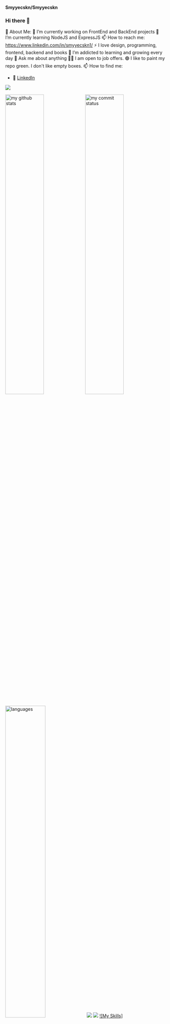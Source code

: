 **Smyyecskn/Smyyecskn**

### Hi there 👋
💫 About Me:
🔭 I’m currently working on FrontEnd and BackEnd projects
🌱 I’m currently learning NodeJS and ExpressJS
📫 How to reach me: https://www.linkedin.com/in/smyyecskn1/
⚡ I love design, programming, frontend, backend and books
🌱 I’m addicted to learning and growing every day
💬 Ask me about anything
🤝🏻 I am open to job offers.
🟢 I like to paint my repo green. I don't like empty boxes.
 📫 How to find me: 
  - :office: [LinkedIn](https://www.linkedin.com/in/smyyecskn1/)


![](https://komarev.com/ghpvc/?username=smyyecskn1/)

 <img src="https://github-readme-stats.vercel.app/api?
username=smyyecskn1&theme=chartreuse-dark" alt="my github stats" width="49%"/> 
<img src="https://github-readme-streak-stats.herokuapp.com/?
user=smyyecskn1&theme=chartreuse-dark" alt="my commit status" width="49%" />
<img src="https://github-readme-stats.vercel.app/api/top-langs/?
username=smyyecskn1&theme=chartreuse-dark&layout=compact" alt="languages" 
width="50%">
![](https://media.giphy.com/media/iIqmM5tTjmpOB9mpbn/giphy.gif)
<img src=”https://media.giphy.com/media/iIqmM5tTjmpOB9mpbn/giphy.gif”/>
[![My Skills](https://skillicons.dev/icons?
i=c,python,ts,js,html,css,react,redux,nodejs,express,pug,jquery,sass,bootstrap,materialui,styledco
mponents,tailwind,jest,django,sqlite,postgres,vscode,postman,github,wordpress&theme=light&perl
ine=5)](https://skillicons.dev)
<h2 align="center">🚀Technical Skills</h2>
<div align="center">
<img      src="https://img.shields.io/badge/React-20232A?style=for-the-
badge&logo=react&logoColor=61DAFB"  alt="Reactjs"  />
<img src="https://img.shields.io/badge/Next-black?style=for-the-badge&logo=next.js&logoColor=white" 
alt="Nextjs"  />
<img src="https://img.shields.io/badge/redux-%23593d88.svg?style=for-the-
badge&logo=redux&logoColor=white"  alt="Redux" />      
<img      src="https://img.shields.io/badge/JavaScript-323330?style=for-the-
badge&logo=javascript&logoColor=F7DF1E"    alt="JavaScript"  />
<img      src="https://img.shields.io/badge/typescript-%23007ACC.svg?style=for-the-
badge&logo=typescript&logoColor=white"  alt="TypeScript"  />
</br>
<img      src="https://img.shields.io/badge/HTML5-E34F26?style=for-the-
badge&logo=html5&logoColor=white"        alt="HTML5"        />
<img
src="https://img.shields.io/badge/CSS3-1572B6?style=for-the-badge&logo=css3&logoColor=white"  
alt="CSS3"     />
<img        src="https://img.shields.io/badge/tailwindcss-%2338B2AC.svg?style=for-the-badge&logo=tailwind-
css&logoColor=white" alt="tailwindcss" />
<img 
src="https://img.shields.io/badge/MUI-%230081CB.svg?style=for-the-badge&logo=mui&logoColor=white" />
<img
src="https://img.shields.io/badge/Bootstrap-563D7C?style=for-the-badge&logo=bootstrap&logoColor=white" 
alt="Bootstrap" />
<img src="https://img.shields.io/badge/Sass-CC6699?style=for-the-badge&logo=sass&logoColor=white" 
alt="Sass"  />
</br>
<img  src="https://img.shields.io/badge/Visual_Studio_Code-0078D4?style=for-the-badge&logo=visual
%20studio%20code&logoColor=white" alt="VSCode"  />
</br>
<img
src="https://img.shields.io/badge/Python-14354C?style=for-the-badge&logo=python&logoColor=white"         
alt="Python"         />
<img        src="https://img.shields.io/badge/Django-092E20?style=for-the-

badge&logo=django&logoColor=white"         alt="Django"         />
      <img         src="https://img.shields.io/badge/PostgreSQL-316192?style=for-the-
badge&logo=postgresql&logoColor=white"         alt="PostgreSQL"         />
<img  src="https://img.shields.io/badge/Node.js-43853D?style=for-the-
badge&logo=node.js&logoColor=white"         alt="Nodejs"         />
<img        src="https://img.shields.io/badge/express.js-%23404d59.svg?style=for-the-
badge&logo=express&logoColor=%2361DAFB"        />
<img        src="https://img.shields.io/badge/MongoDB-%234ea94b.svg?style=for-the-
badge&logo=mongodb&logoColor=white"        />
</br>
<img src="https://img.shields.io/badge/GIT-E44C30?style=for-the-badge&logo=git&logoColor=white" 
alt="GIT"
        />
<img src="https://img.shields.io/badge/Jira-0052CC?style=for-the-badge&logo=Jira&logoColor=white" 
alt="JIRA" />
</div>
</br>
[![Github Badge](https://img.shields.io/badge/-Github-000?style=quare&labelColor=000&logo=Github&logoColor=white&link=link)](link) 
[![Instagram Badge](https://img.shields.io/badge/-Instagram-C13584?style=flat-quare&labelColor=C13584&logo=instagram&logoColor=white&link=link)](link) 
[![Medium Badge](https://img.shields.io/badge/-Medium-757575?style=flat-quare&labelColor=757575&logo=Medium&logoColor=white&link=link)](link) 
[![Blogger Badge](https://img.shields.io/badge/-Blogger-FF9800?style=flat-quare&labelColor=FF9800&logo=Blogger&logoColor=white&link=link)](link)



[![Linkedin: VPA] (https://img.shields.io/badge/linkedin-%230077B5.svg?&style=for-the-badge&logo=linkedin&logoColor=white)]
(https://www.linkedin.com/in/smyyecskn1/)


</br>

<h2 align="center">My Top Projects</h2>


 



